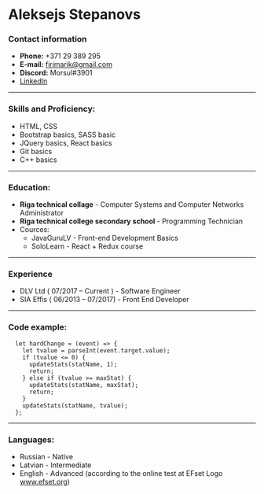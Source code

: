 # Aleksejs Stepanovs

### Contact information

- **Phone:** +371 29 389 295
- **E-mail:** firimarik@gmail.com
- **Discord:** Morsul#3901
- [LinkedIn](https://www.linkedin.com/in/aleksejs-stepanovs-380808214/)

---

### Skills and Proficiency:

- HTML, CSS
- Bootstrap basics, SASS basic
- JQuery basics, React basics
- Git basics
- C++ basics

---

### Education:

- **Riga technical collage** - Computer Systems and Computer Networks Administrator
- **Riga technical college secondary school** - Programming Technician
- Cources:
  - JavaGuruLV - Front-end Development Basics
  - SoloLearn - React + Redux course

---

### Experience

- DLV Ltd ( 07/2017 – Current ) - Software Engineer
- SIA Effis ( 06/2013 – 07/2017) - Front End Developer

---

### Code example:

```
  let hardChange = (event) => {
    let tvalue = parseInt(event.target.value);
    if (tvalue <= 0) {
      updateStats(statName, 1);
      return;
    } else if (tvalue >= maxStat) {
      updateStats(statName, maxStat);
      return;
    }
    updateStats(statName, tvalue);
  };
```

---

### Languages:

- Russian - Native
- Latvian - Intermediate
- English - Advanced (according to the online test at EFset Logo www.efset.org)
